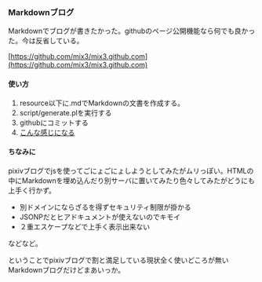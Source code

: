 ### Markdownブログ

Markdownでブログが書きたかった。githubのページ公開機能なら何でも良かった。今は反省している。

[https://github.com/mix3/mix3.github.com](https://github.com/mix3/mix3.github.com)

#### 使い方

1. resource以下に.mdでMarkdownの文書を作成する。
2. script/generate.plを実行する
3. githubにコミットする
4. [こんな感じになる](http://mix3.github.com/)

#### ちなみに

pixivブログでjsを使ってごにょごにょしようとしてみたがムリっぽい。HTMLの中にMarkdownを埋め込んだり別サーバに置いてみたり色々してみたがどうにも上手く行かず。

* 別ドメインにならざるを得ずセキュリティ制限が掛かる
* JSONPだとヒアドキュメントが使えないのでキモイ
* ２重エスケープなどで上手く表示出来ない

などなど。

ということでpixivブログで割と満足している現状全く使いどころが無いMarkdownブログだけどまあいっか。
